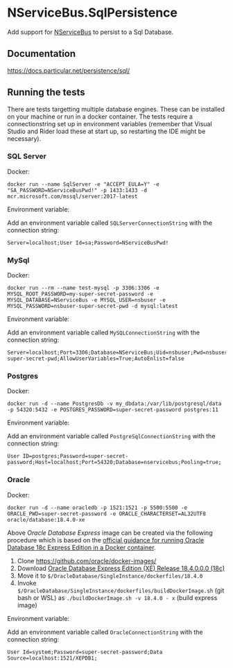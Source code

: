 # NServiceBus.SqlPersistence

Add support for [NServiceBus](https://docs.particular.net/nservicebus/) to persist to a Sql Database.

## Documentation

https://docs.particular.net/persistence/sql/

## Running the tests

There are tests targetting multiple database engines. These can be installed on your machine or run in a docker container.
The tests require a connectionstring set up in environment variables (remember that Visual Studio and Rider load these at start up, so restarting the IDE might be necessary).

### SQL Server

Docker:

    docker run --name SqlServer -e "ACCEPT_EULA=Y" -e "SA_PASSWORD=NServiceBusPwd!" -p 1433:1433 -d  mcr.microsoft.com/mssql/server:2017-latest

Environment variable:

Add an environment variable called `SQLServerConnectionString` with the connection string:

    Server=localhost;User Id=sa;Password=NServiceBusPwd!

### MySql

Docker:

    docker run --rm --name test-mysql -p 3306:3306 -e MYSQL_ROOT_PASSWORD=my-super-secret-password -e MYSQL_DATABASE=NServiceBus -e MYSQL_USER=nsbuser -e MYSQL_PASSWORD=nsbuser-super-secret-pwd -d mysql:latest

Environment variable:

Add an environment variable called `MySQLConnectionString` with the connection string:

    Server=localhost;Port=3306;Database=NServiceBus;Uid=nsbuser;Pwd=nsbuser-super-secret-pwd;AllowUserVariables=True;AutoEnlist=false

### Postgres

Docker:

    docker run -d --name PostgresDb -v my_dbdata:/var/lib/postgresql/data -p 54320:5432 -e POSTGRES_PASSWORD=super-secret-password postgres:11

Environment variable:

Add an environment variable called `PostgreSqlConnectionString` with the connection string:

    User ID=postgres;Password=super-secret-password;Host=localhost;Port=54320;Database=nservicebus;Pooling=true;

### Oracle

Docker:

    docker run -d --name oracledb -p 1521:1521 -p 5500:5500 -e ORACLE_PWD=super-secret-password -e ORACLE_CHARACTERSET=AL32UTF8 oracle/database:18.4.0-xe

Above *Oracle Database Express* image can be created via the following procedure which is based on the [official guidance for running Oracle Database 18c Express Edition in a Docker container](https://github.com/oracle/docker-images/tree/master/OracleDatabase/SingleInstance#running-oracle-database-18c-express-edition-in-a-docker-container).

1. Clone <https://github.com/oracle/docker-images/>
2. Download [Oracle Database Express Edition (XE) Release 18.4.0.0.0 (18c)](https://www.oracle.com/database/technologies/xe-downloads.html)
3. Move it to `$/OracleDatabase/SingleInstance/dockerfiles/18.4.0`
4. Invoke `$/OracleDatabase/SingleInstance/dockerfiles/buildDockerImage.sh` (git bash or WSL) as `./buildDockerImage.sh -v 18.4.0 - x` (build express image)

Environment variable:

Add an environment variable called `OracleConnectionString` with the connection string:

    User Id=system;Password=super-secret-password;Data Source=localhost:1521/XEPDB1;
